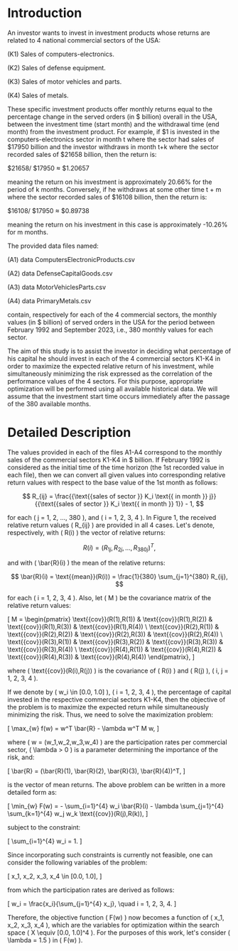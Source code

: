 # Introduction

An investor wants to invest in investment products whose returns are related to 4 national commercial sectors of the USA:

(K1) Sales of computers-electronics.

(K2) Sales of defense equipment.

(K3) Sales of motor vehicles and parts.

(K4) Sales of metals.

These specific investment products offer monthly returns equal to the percentage change in the served orders (in $ billion) overall in the USA, between the investment time (start month) and the withdrawal time (end month) from the investment product. For example, if $1 is invested in the computers-electronics sector in month t where the sector had sales of $17950 billion and the investor withdraws in month t+k where the sector recorded sales of $21658 billion, then the return is:

$21658/
$17950
≈ $1.20657

meaning the return on his investment is approximately 20.66% for the period of k months. Conversely, if he withdraws at some other time t + m where the sector recorded sales of $16108 billion, then the return is:

$16108/
$17950
≈ $0.89738

meaning the return on his investment in this case is approximately -10.26% for m months.

The provided data files named:

(A1) data ComputersElectronicProducts.csv

(A2) data DefenseCapitalGoods.csv

(A3) data MotorVehiclesParts.csv

(A4) data PrimaryMetals.csv

contain, respectively for each of the 4 commercial sectors, the monthly values (in $ billion) of served orders in the USA for the period between February 1992 and September 2023, i.e., 380 monthly values for each sector.

The aim of this study is to assist the investor in deciding what percentage of his capital he should invest in each of the 4 commercial sectors K1-K4 in order to maximize the expected relative return of his investment, while simultaneously minimizing the risk expressed as the correlation of the performance values of the 4 sectors. For this purpose, appropriate optimization will be performed using all available historical data. We will assume that the investment start time occurs immediately after the passage of the 380 available months.

# Detailed Description

The values provided in each of the files A1-A4 correspond to the monthly sales of the commercial sectors K1-K4 in $ billion. If February 1992 is considered as the initial time of the time horizon (the 1st recorded value in each file), then we can convert all given values into corresponding relative return values with respect to the base value of the 1st month as follows:

$$
R_{ij} = \frac{{\text{{sales of sector }} K_i \text{{ in month }} j}}{{\text{{sales of sector }} K_i \text{{ in month }} 1}} - 1,
$$

for each \( j = 1, 2, ..., 380 \), and \( i = 1, 2, 3, 4 \). In Figure 1, the received relative return values \( R_{ij} \) are provided in all 4 cases. Let's denote, respectively, with \( R(i) \) the vector of relative returns:

$$
R(i) = (R_{1j}, R_{2j}, ..., R_{380j})^T,
$$

and with \( \bar{R}(i) \) the mean of the relative returns:

$$
\bar{R}(i) = \text{{mean}}(R(i)) = \frac{1}{380} \sum_{j=1}^{380} R_{ij},
$$

for each \( i = 1, 2, 3, 4 \). Also, let \( M \) be the covariance matrix of the relative return values:

\[ M = \begin{pmatrix} \text{{cov}}(R(1),R(1)) & \text{{cov}}(R(1),R(2)) & \text{{cov}}(R(1),R(3)) & \text{{cov}}(R(1),R(4)) \\ \text{{cov}}(R(2),R(1)) & \text{{cov}}(R(2),R(2)) & \text{{cov}}(R(2),R(3)) & \text{{cov}}(R(2),R(4)) \\ \text{{cov}}(R(3),R(1)) & \text{{cov}}(R(3),R(2)) & \text{{cov}}(R(3),R(3)) & \text{{cov}}(R(3),R(4)) \\ \text{{cov}}(R(4),R(1)) & \text{{cov}}(R(4),R(2)) & \text{{cov}}(R(4),R(3)) & \text{{cov}}(R(4),R(4)) \end{pmatrix}, \]

where \( \text{{cov}}(R(i),R(j)) \) is the covariance of \( R(i) \) and \( R(j) \), \( i, j = 1, 2, 3, 4 \).

If we denote by \( w_i \in [0.0, 1.0] \), \( i = 1, 2, 3, 4 \), the percentage of capital invested in the respective commercial sectors K1-K4, then the objective of the problem is to maximize the expected return while simultaneously minimizing the risk. Thus, we need to solve the maximization problem:

\[ \max_{w} f(w) = w^T \bar{R} - \lambda w^T M w, \]

where \( w = (w_1,w_2,w_3,w_4) \) are the participation rates per commercial sector, \( \lambda > 0 \) is a parameter determining the importance of the risk, and:

\[ \bar{R} = (\bar{R}(1), \bar{R}(2), \bar{R}(3), \bar{R}(4))^T, \]

is the vector of mean returns. The above problem can be written in a more detailed form as:

\[ \min_{w} F(w) = - \sum_{i=1}^{4} w_i \bar{R}(i) - \lambda \sum_{j=1}^{4} \sum_{k=1}^{4} w_j w_k \text{{cov}}(R(j),R(k)), \]

subject to the constraint:

\[ \sum_{i=1}^{4} w_i = 1. \]

Since incorporating such constraints is currently not feasible, one can consider the following variables of the problem:

\[ x_1, x_2, x_3, x_4 \in [0.0, 1.0], \]

from which the participation rates are derived as follows:

\[ w_i = \frac{x_i}{\sum_{j=1}^{4} x_j}, \quad i = 1, 2, 3, 4. \]

Therefore, the objective function \( F(w) \) now becomes a function of \( x_1, x_2, x_3, x_4 \), which are the variables for optimization within the search space \( X \equiv [0.0, 1.0]^4 \). For the purposes of this work, let's consider \( \lambda = 1.5 \) in \( F(w) \).

